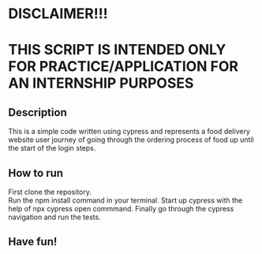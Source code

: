 # DISCLAIMER!!! 
# THIS SCRIPT IS INTENDED ONLY FOR PRACTICE/APPLICATION FOR AN INTERNSHIP PURPOSES

## Description
This is a simple code written using cypress and represents a food delivery website user journey of going through the ordering process of food up until the start of the login steps.

## How to run
First clone the repository. <br/>
Run the npm install command in your terminal.
Start up cypress with the help of npx cypress open commmand.
Finally go through the cypress navigation and run the tests.

## Have fun!
